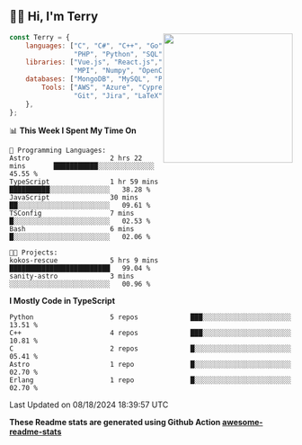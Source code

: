 <h2>👋🏻 Hi, I'm Terry</h2>

<img align='right' src="https://media.giphy.com/media/fkZukR450RQ1qnGaq9/giphy.gif" width="230">

```javascript
const Terry = {
    languages: ["C", "C#", "C++", "Go", "Java", "Javascript",
                "PHP", "Python", "SQL", "Typescript"],
    libraries: ["Vue.js", "React.js","Node.js", "Express.js","Next.js",
                "MPI", "Numpy", "OpenCV", "CUDA", "JUnit"],
    databases: ["MongoDB", "MySQL", "PostgreSQL"],
        Tools: ["AWS", "Azure", "Cypress", "Docker🐳", "Figma", "Firebase",
                "Git", "Jira", "LaTeX", "Playwright", "Postman"],
    },
};
```
<!--START_SECTION:waka-->
📊 **This Week I Spent My Time On** 

```text
💬 Programming Languages: 
Astro                    2 hrs 22 mins       ███████████░░░░░░░░░░░░░░   45.55 % 
TypeScript               1 hr 59 mins        ██████████░░░░░░░░░░░░░░░   38.28 % 
JavaScript               30 mins             ██░░░░░░░░░░░░░░░░░░░░░░░   09.61 % 
TSConfig                 7 mins              █░░░░░░░░░░░░░░░░░░░░░░░░   02.53 % 
Bash                     6 mins              █░░░░░░░░░░░░░░░░░░░░░░░░   02.06 % 

🐱‍💻 Projects: 
kokos-rescue             5 hrs 9 mins        █████████████████████████   99.04 % 
sanity-astro             3 mins              ░░░░░░░░░░░░░░░░░░░░░░░░░   00.96 % 
```

**I Mostly Code in TypeScript** 

```text
Python                   5 repos             ███░░░░░░░░░░░░░░░░░░░░░░   13.51 % 
C++                      4 repos             ███░░░░░░░░░░░░░░░░░░░░░░   10.81 % 
C                        2 repos             █░░░░░░░░░░░░░░░░░░░░░░░░   05.41 % 
Astro                    1 repo              █░░░░░░░░░░░░░░░░░░░░░░░░   02.70 % 
Erlang                   1 repo              █░░░░░░░░░░░░░░░░░░░░░░░░   02.70 % 
```




 Last Updated on 08/18/2024 18:39:57 UTC
<!--END_SECTION:waka-->

**These Readme stats are generated using Github Action [awesome-readme-stats](https://github.com/anmol098/waka-readme-stats)**
